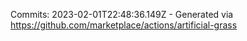 Commits: 2023-02-01T22:48:36.149Z - Generated via https://github.com/marketplace/actions/artificial-grass
<br>
